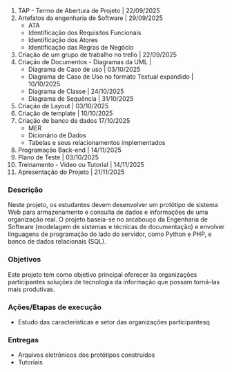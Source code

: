 1. TAP - Termo de Abertura de Projeto | 22/09/2025
2. Artefatos da engenharia de Software | 29/09/2025
	- ATA
	- Identificação dos Requisitos Funcionais
	- Identificação dos Atores
	- Identificação das Regras de Negócio
3. Criação de um grupo de trabalho no trello | 22/09/2025
4. Criação de Documentos - Diagramas da UML | 
	- Diagrama de Caso de uso | 03/10/2025
	- Diagrama de Caso de Uso no formato Textual expandido | 10/10/2025
	- Diagrama de Classe | 24/10/2025
	- Diagrama de Sequência | 31/10/2025
5. Criação de Layout | 03/10/2025
6. Criação de template | 10/10/2025
7. Criação de banco de dados 17/10/2025
	- MER
	- Dicionário de Dados
	- Tabelas e seus relacionamentos implementados
8. Programação Back-end | 14/11/2025
9. Plano de Teste | 03/10/2025
10. Treinamento - Vídeo ou Tutorial | 14/11/2025
11. Apresentação do Projeto | 21/11/2025
### Descrição
Neste projeto, os estudantes devem desenvolver um protótipo de sistema Web para armazenamento e consulta de dados e informações de uma organização real. O projeto baseia-se no arcabouço da Engenharia de Software (modelagem de sistemas e técnicas de documentação) e envolver linguagens de programação do lado do servidor, como Python e PHP, e banco de dados relacionais (SQL).
### Objetivos
Este projeto tem como objetivo principal oferecer às organizações participantes soluções de tecnologia da informação que possam torná-las mais produtivas.
### Ações/Etapas de execução
- Estudo das características e setor das organizações participantesq
### Entregas
- Arquivos eletrônicos dos protótipos construídos
- Tutoriais